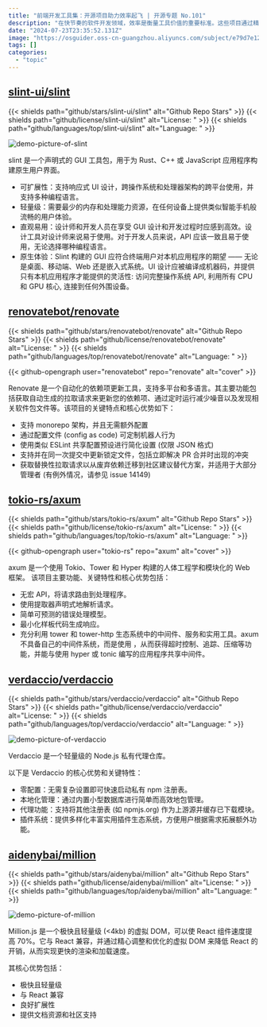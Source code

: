 ```yaml
---
title: "前端开发工具集：开源项目助力效率起飞 | 开源专题 No.101"
description: "在快节奏的软件开发领域，效率是衡量工具价值的重要标准。这些项目通过精心设计的功能和优化的算法，大幅提升了工作效率，让开发者能够更快地实现目标。"
date: "2024-07-23T23:35:52.131Z"
image: "https://osguider.oss-cn-guangzhou.aliyuncs.com/subject/e79d7e1279071b42246265c6cd2b9a4c.png"
tags: []
categories:
  - "topic"
---
```


## [slint-ui/slint](https://github.com/slint-ui/slint)

{{< shields path="github/stars/slint-ui/slint" alt="Github Repo Stars" >}} {{< shields path="github/license/slint-ui/slint" alt="License: " >}} {{< shields path="github/languages/top/slint-ui/slint" alt="Language: " >}}

![demo-picture-of-slint](https://static.osguider.com/subject/github/slint-ui/slint/cc767a2c97d6eb4145899b95d4c5d5c6.png)

slint 是一个声明式的 GUI 工具包，用于为 Rust、C++ 或 JavaScript 应用程序构建原生用户界面。

- 可扩展性：支持响应式 UI 设计，跨操作系统和处理器架构的跨平台使用，并支持多种编程语言。
- 轻量级：需要最少的内存和处理能力资源，在任何设备上提供类似智能手机般流畅的用户体验。
- 直观易用：设计师和开发人员在享受 GUI 设计和开发过程时应感到高效。设计工具对设计师来说易于使用。对于开发人员来说，API 应该一致且易于使用，无论选择哪种编程语言。
- 原生体验：Slint 构建的 GUI 应符合终端用户对本机应用程序的期望 —— 无论是桌面、移动端、Web 还是嵌入式系统。UI 设计应被编译成机器码，并提供只有本机应用程序才能提供的灵活性: 访问完整操作系统 API, 利用所有 CPU 和 GPU 核心, 连接到任何外围设备。

## [renovatebot/renovate](https://github.com/renovatebot/renovate)

{{< shields path="github/stars/renovatebot/renovate" alt="Github Repo Stars" >}} {{< shields path="github/license/renovatebot/renovate" alt="License: " >}} {{< shields path="github/languages/top/renovatebot/renovate" alt="Language: " >}}

{{< github-opengraph user="renovatebot" repo="renovate" alt="cover" >}}

Renovate 是一个自动化的依赖项更新工具，支持多平台和多语言。其主要功能包括获取自动生成的拉取请求来更新您的依赖项、通过定时运行减少噪音以及发现相关软件包文件等。该项目的关键特点和核心优势如下：

- 支持 monorepo 架构，并且无需额外配置
- 通过配置文件 (config as code) 可定制机器人行为
- 使用类似 ESLint 共享配置预设进行简化设置 (仅限 JSON 格式)
- 支持并在同一次提交中更新锁定文件，包括立即解决 PR 合并时出现的冲突
- 获取替换性拉取请求以从废弃依赖迁移到社区建议替代方案，并适用于大部分管理者 (有例外情况，请参见 issue 14149)

## [tokio-rs/axum](https://github.com/tokio-rs/axum)

{{< shields path="github/stars/tokio-rs/axum" alt="Github Repo Stars" >}} {{< shields path="github/license/tokio-rs/axum" alt="License: " >}} {{< shields path="github/languages/top/tokio-rs/axum" alt="Language: " >}}

{{< github-opengraph user="tokio-rs" repo="axum" alt="cover" >}}

axum 是一个使用 Tokio、Tower 和 Hyper 构建的人体工程学和模块化的 Web 框架。
该项目主要功能、关键特性和核心优势包括：

- 无宏 API，将请求路由到处理程序。
- 使用提取器声明式地解析请求。
- 简单可预测的错误处理模型。
- 最小化样板代码生成响应。
- 充分利用 tower 和 tower-http 生态系统中的中间件、服务和实用工具。axum 不具备自己的中间件系统，而是使用 ，从而获得超时控制、追踪、压缩等功能，并能与使用 hyper 或 tonic 编写的应用程序共享中间件。

## [verdaccio/verdaccio](https://github.com/verdaccio/verdaccio)

{{< shields path="github/stars/verdaccio/verdaccio" alt="Github Repo Stars" >}} {{< shields path="github/license/verdaccio/verdaccio" alt="License: " >}} {{< shields path="github/languages/top/verdaccio/verdaccio" alt="Language: " >}}

![demo-picture-of-verdaccio](https://static.osguider.com/history/2023/f4dd8317df43a6e805e4d2b88fbe1524.png)

Verdaccio 是一个轻量级的 Node.js 私有代理仓库。

以下是 Verdaccio 的核心优势和关键特性：

- 零配置：无需复杂设置即可快速启动私有 npm 注册表。
- 本地化管理：通过内置小型数据库进行简单而高效地包管理。
- 代理功能：支持将其他注册表 (如 npmjs.org) 作为上游源并缓存已下载模块。
- 插件系统：提供多样化丰富实用插件生态系统，方便用户根据需求拓展额外功能。

## [aidenybai/million](https://github.com/aidenybai/million)

{{< shields path="github/stars/aidenybai/million" alt="Github Repo Stars" >}} {{< shields path="github/license/aidenybai/million" alt="License: " >}} {{< shields path="github/languages/top/aidenybai/million" alt="Language: " >}}

![demo-picture-of-million](https://static.osguider.com/history/2023/af4b0c5955413343dfb54201f7f50d30.png)

Million.js 是一个极快且轻量级 (<4kb) 的虚拟 DOM，可以使 React 组件速度提高 70%。它与 React 兼容，并通过精心调整和优化的虚拟 DOM 来降低 React 的开销，从而实现更快的渲染和加载速度。

其核心优势包括：

- 极快且轻量级
- 与 React 兼容
- 良好扩展性
- 提供文档资源和社区支持

